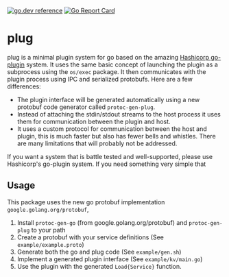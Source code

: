 [![go.dev reference](https://img.shields.io/badge/go.dev-reference-007d9c?logo=go&logoColor=white&style=flat-square)](https://pkg.go.dev/github.com/elliotmr/plug)
[![Go Report Card](https://goreportcard.com/badge/github.com/elliotmr/plug)](https://goreportcard.com/report/github.com/elliotmr/plug)

# plug

plug is a minimal plugin system for go based on the amazing 
[Hashicorp go-plugin](https://github.com/hashicorp/go-plugin) system.
It uses the same basic concept of launching the plugin as a subprocess
using the `os/exec` package. It then communicates with the plugin process
using IPC and serialized protobufs. Here are a few differences:

- The plugin interface will be generated automatically using a new protobuf
  code generator called `protoc-gen-plug`.
- Instead of attaching the stdin/stdout streams to the host process it uses
  them for communication between the plugin and host.
- It uses a custom protocol for communication between the host and plugin,
  this is much faster but also has fewer bells and whistles. There are many
  limitations that will probably not be addressed.
  
If you want a system that is battle tested and well-supported, please use
Hashicorp's go-plugin system. If you need something very simple that 
  
## Usage

This package uses the new go protobuf implementation `google.golang.org/protobuf`,

1. Install `protoc-gen-go` (from google.golang.org/protobuf) and `protoc-gen-plug`
   to your path
2. Create a protobuf with your service definitions (See `example/example.proto`)
3. Generate both the go and plug code (See `example/gen.sh`)
4. Implement a generated plugin interface (See `example/kv/main.go`)
5. Use the plugin with the generated `Load{Service}` function.